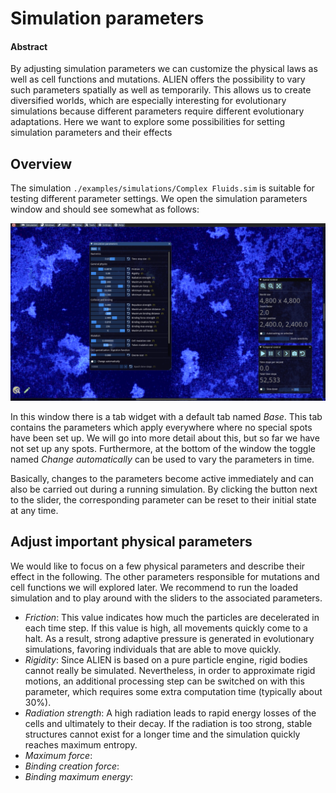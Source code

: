 # Simulation parameters

#### Abstract

By adjusting simulation parameters we can customize the physical laws as well as cell functions and mutations. ALIEN offers the possibility to vary such parameters spatially as well as temporarily. This allows us to create diversified worlds, which are especially interesting for evolutionary simulations because different parameters require different evolutionary adaptations. Here we want to explore some possibilities for setting simulation parameters and their effects

## Overview

The simulation `./examples/simulations/Complex Fluids.sim` is suitable for testing different parameter settings. We open the simulation parameters window and should see somewhat as follows:

![Window for simulation parameters](../.gitbook/assets/window.png)

In this window there is a tab widget with a default tab named _Base_. This tab contains the parameters which apply everywhere where no special spots have been set up. We will go into more detail about this, but so far we have not set up any spots. Furthermore, at the bottom of the window the toggle named _Change automatically_ can be used to vary the parameters in time.

Basically, changes to the parameters become active immediately and can also be carried out during a running simulation. By clicking the button next to the slider, the corresponding parameter can be reset to their initial state at any time.

## Adjust important physical parameters

We would like to focus on a few physical parameters and describe their effect in the following. The other parameters responsible for mutations and cell functions we will explored later. We recommend to run the loaded simulation and to play around with the sliders to the associated parameters.

* _Friction_: This value indicates how much the particles are decelerated in each time step. If this value is high, all movements quickly come to a halt. As a result, strong adaptive pressure is generated in evolutionary simulations, favoring individuals that are able to move quickly.
* _Rigidity_: Since ALIEN is based on a pure particle engine, rigid bodies cannot really be simulated. Nevertheless, in order to approximate rigid motions, an additional processing step can be switched on with this parameter, which requires some extra computation time (typically about 30%).
* _Radiation strength_: A high radiation leads to rapid energy losses of the cells and ultimately to their decay. If the radiation is too strong, stable structures cannot exist for a longer time and the simulation quickly reaches maximum entropy.
* _Maximum force_:
* _Binding creation force_:
* _Binding maximum energy_:


